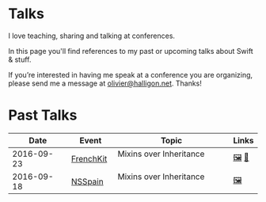# Talks

I love teaching, sharing and talking at conferences.

In this page you'll find references to my past or upcoming talks about Swift & stuff.

If you’re interested in having me speak at a conference you are organizing, please send me a message at <olivier@halligon.net>. Thanks!

# Past Talks

| Date       | Event         | Topic                              | Links              |
|------------|---------------|------------------------------------|--------------------|
| 2016-09-23 | [FrenchKit][4]  | Mixins over Inheritance            | [🖼][5] [🎥][6]   |
| 2016-09-18 | [NSSpain][1]    | Mixins over Inheritance            | [🖼][2]           |

[1]: http://2016.nsspain.com
[2]: https://speakerdeck.com/alisoftware/mixins-over-inheritance

[4]: http://frenchkit.fr
[5]: https://speakerdeck.com/alisoftware/mixins-over-inheritance-frenchkit-16
[6]: https://www.youtube.com/watch?v=EtUcxcZeSpU
